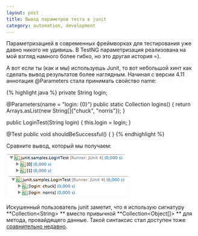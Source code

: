 ```yaml
---
layout: post
title: Вывод параметров теста в junit
category: automation, development
---
```


Параметризацией в современных фреймворках для тестирования уже давно никого не удивишь. В TestNG параметризация реализована на мой взгляд намного более гибко, но это другая история =). 

А вот если ты (как и мы) используешь Junit, то вот небольшой хинт как сделать вывод результатов более наглядным. Начиная с версии 4.11 аннотация @Parameters стала принимать свойство name:

{% highlight java %}
private String login;
    
@Parameters(name = "login: {0}")
public static Collection<String> logins() {
    return Arrays.asList(new String[]{"chuck", "norris"});
}
    
public LoginTest(String login) {
    this.login = login;
}
    
@Test
public void shouldBeSuccessful() {
}
{% endhighlight %}

Сравните вывод, который мы получаем:

<img src="/images/junit-parameters-name-before.png"/>
<img src="/images/junit-parameters-name-after.png"/>

Искушенный пользователь junit заметит, что я использую сигнатуру **Collection&lt;String&gt; ** вместо привычной **Collection<Object[]> ** для метода, провайдящего данные. Такой синтаксис стал доступен тоже [сравнительно недавно](https://github.com/junit-team/junit/pull/702).